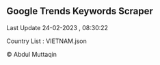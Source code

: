 

## Google Trends Keywords Scraper 
 
Last Update 24-02-2023 , 08:30:22

Country List :
VIETNAM.json



© Abdul Muttaqin 
